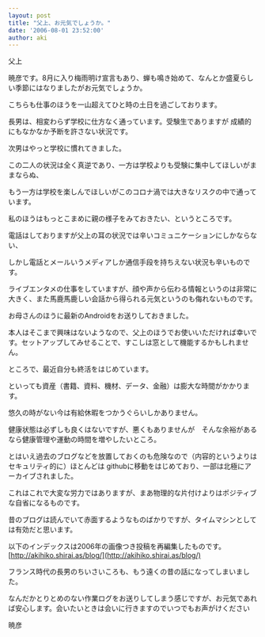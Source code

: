 ```yaml
---
layout: post
title: "父上、お元気でしょうか。"
date: '2006-08-01 23:52:00'
author: aki
---
```

父上

暁彦です。8月に入り梅雨明け宣言もあり、蝉も鳴き始めて、なんとか盛夏らしい季節にはなりましたがお元気でしょうか。

こちらも仕事のほうを一山超えてひと時の土日を過ごしております。

長男は、相変わらず学校に仕方なく通っています。受験生でありますが 成績的にもなかなか予断を許さない状況です。

次男はやっと学校に慣れてきました。

この二人の状況は全く真逆であり、一方は学校よりも受験に集中してほしいがままならぬ、

もう一方は学校を楽しんでほしいがこのコロナ渦では大きなリスクの中で通っています。


私のほうはもっとこまめに親の様子をみておきたい、というところです。

電話はしておりますが父上の耳の状況では辛いコミュニケーションにしかならない、

しかし電話とメールいうメディアしか通信手段を持ちえない状況も辛いものです。


ライブエンタメの仕事をしていますが、顔や声から伝わる情報というのは非常に大きく、また馬鹿馬鹿しい会話から得られる元気というのも侮れないものです。

お母さんのほうに最新のAndroidをお送りしておきました。

本人はそこまで興味はないようなので、父上のほうでお使いいただければ幸いです。セットアップしてみせることで、すこしは窓として機能するかもしれません。

ところで、最近自分も終活をはじめています。

といっても資産（書籍、資料、機材、データ、金融）は膨大な時間がかかります。

悠久の時がない今は有給休暇をつかうぐらいしかありません。

健康状態は必ずしも良くはないですが、悪くもありませんが　そんな余裕があるなら健康管理や運動の時間を増やしたいところ。


とはいえ過去のブログなどを放置しておくのも危険なので（内容的というよりはセキュリティ的に）ほとんどは githubに移動をはじめており、一部は北極にアーカイブされました。

これはこれで大変な労力ではありますが、まあ物理的な片付けよりはポジティブな自省になるものです。

昔のブログは読んでいて赤面するようなものばかりですが、タイムマシンとしては有効だと思います。

以下のインデックスは2006年の画像つき投稿を再編集したものです。
[http://akihiko.shirai.as/blog/](http://akihiko.shirai.as/blog/)

フランス時代の長男のちいさいころも、もう遠くの昔の話になってしまいました。

なんだかとりとめのない作業ログをお送りしてしまう感じですが、お元気であれば安心します。会いたいときは会いに行きますのでいつでもお声がけください


暁彦
